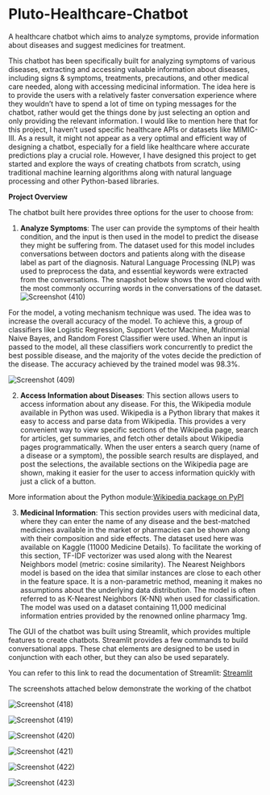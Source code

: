 # Pluto-Healthcare-Chatbot
A healthcare chatbot which aims to analyze symptoms, provide information about diseases and suggest medicines for treatment. 

This chatbot has been specifically built for analyzing symptoms of various diseases,
extracting and accessing valuable information about diseases, including signs &
symptoms, treatments, precautions, and other medical care needed, along with
accessing medicinal information.
The idea here is to provide the users with a relatively faster conversation experience
where they wouldn’t have to spend a lot of time on typing messages for the chatbot,
rather would get the things done by just selecting an option and only providing the
relevant information.
I would like to mention here that for this project, I haven’t used specific healthcare
APIs or datasets like MIMIC-III. As a result, it might not appear as a
very optimal and efficient way of designing a chatbot, especially for a field like
healthcare where accurate predictions play a crucial role. However, I have designed
this project to get started and explore the ways of creating chatbots from scratch,
using traditional machine learning algorithms along with natural language processing
and other Python-based libraries.

**Project Overview**

The chatbot built here provides three options for the user to choose from:
1. **Analyze Symptoms**: The user can provide the symptoms of their health
condition, and the input is then used in the model to predict the disease they
might be suffering from.
The dataset used for this model includes conversations between doctors and
patients along with the disease label as part of the diagnosis. Natural
Language Processing (NLP) was used to preprocess the data, and essential
keywords were extracted from the conversations. The snapshot below shows
the word cloud with the most commonly occurring words in the conversations
of the dataset.
![Screenshot (410)](https://github.com/parth9504/Pluto-Healthcare-Chatbot/assets/127659489/9f891b3d-3b39-484a-88e9-8699c16992b1)


For the model, a voting mechanism technique was used. The idea was to increase
the overall accuracy of the model. To achieve this, a group of classifiers like Logistic
Regression, Support Vector Machine, Multinomial Naive Bayes, and Random Forest
Classifier were used. When an input is passed to the model, all these classifiers
work concurrently to predict the best possible disease, and the majority of the votes
decide the prediction of the disease. The accuracy achieved by the trained model
was 98.3%.

![Screenshot (409)](https://github.com/parth9504/Pluto-Healthcare-Chatbot/assets/127659489/b1a58e67-feaf-4054-9744-e8a78a2b49af)

2) **Access Information about Diseases**: This section allows users to access
information about any disease. For this, the Wikipedia module available in Python
was used. Wikipedia is a Python library that makes it easy to access and parse data
from Wikipedia. This provides a very convenient way to view specific sections of the
Wikipedia page, search for articles, get summaries, and fetch other details about
Wikipedia pages programmatically. When the user enters a search query (name of a
disease or a symptom), the possible search results are displayed, and post the
selections, the available sections on the Wikipedia page are shown, making it easier
for the user to access information quickly with just a click of a button.

More information about the Python module:[Wikipedia package on PyPI](https://pypi.org/project/wikipedia/)


3) **Medicinal Information**: This section provides users with medicinal data, where
they can enter the name of any disease and the best-matched medicines available in
the market or pharmacies can be shown along with their composition and side
effects. The dataset used here was available on Kaggle (11000 Medicine Details).
To facilitate the working of this section, TF-IDF vectorizer was used along with the
Nearest Neighbors model (metric: cosine similarity). The Nearest Neighbors model is
based on the idea that similar instances are close to each other in the feature space.
It is a non-parametric method, meaning it makes no assumptions about the
underlying data distribution. The model is often referred to as K-Nearest Neighbors
(K-NN) when used for classification. The model was used on a dataset containing
11,000 medicinal information entries provided by the renowned online pharmacy
1mg.


The GUI of the chatbot was built using Streamlit, which provides multiple features to
create chatbots. Streamlit provides a few commands to build conversational apps.
These chat elements are designed to be used in conjunction with each other, but
they can also be used separately.

You can refer to this link to read the documentation of Streamlit: [Streamlit](https://docs.streamlit.io/develop/api-reference/chat)

The screenshots attached below demonstrate the working of the chatbot

![Screenshot (418)](https://github.com/parth9504/Pluto-Healthcare-Chatbot/assets/127659489/b39b200c-19ee-4084-9daf-2d6270053325)


![Screenshot (419)](https://github.com/parth9504/Pluto-Healthcare-Chatbot/assets/127659489/1d99cdf7-0f44-4bca-b52c-2302888ca256)


![Screenshot (420)](https://github.com/parth9504/Pluto-Healthcare-Chatbot/assets/127659489/d86d2697-bf23-4371-aeb3-5e5291e62c92)


![Screenshot (421)](https://github.com/parth9504/Pluto-Healthcare-Chatbot/assets/127659489/600e158f-f1ea-44e2-be20-b8a341b8b1f5)


![Screenshot (422)](https://github.com/parth9504/Pluto-Healthcare-Chatbot/assets/127659489/4b64d791-8a50-4884-b5de-761a39f16c4f)

![Screenshot (423)](https://github.com/parth9504/Pluto-Healthcare-Chatbot/assets/127659489/f8b19e33-dc69-4f91-a7f3-ffd06a098e28)

